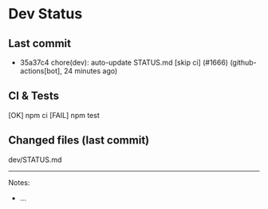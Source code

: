 # Dev Status

## Last commit
- 35a37c4 chore(dev): auto-update STATUS.md [skip ci] (#1666) (github-actions[bot], 24 minutes ago)
## CI & Tests
[OK] npm ci
[FAIL] npm test

## Changed files (last commit)
dev/STATUS.md

---
Notes:
- ...
